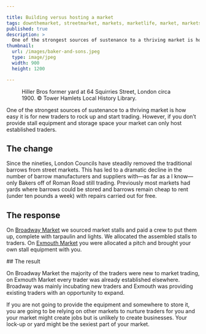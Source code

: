 ```yaml
---

title: Building versus hosting a market
tags: downthemarket, streetmarket, markets, marketlife, market, marketsmatter, placemaking, placeshaping, marketmanagement
published: true
description: >
  One of the strongest sources of sustenance to a thriving market is how easy it is for new traders to rock up and start trading. However, if you don’t provide stall equipment and storage space your market can only host established traders.
thumbnail:
  url: /images/baker-and-sons.jpeg
  type: image/jpeg
  width: 900
  height: 1200

---
```


<figure>
<object type="image/jpeg" width="800" height="590" data="/images/hiller-bros.jpeg"></object>
<figcaption>Hiller Bros former yard at 64 Squirries Street, London circa 1900. © Tower Hamlets Local History Library.</figcaption>
</figure>

One of the strongest sources of sustenance to a thriving market is how easy it is for new traders to rock up and start trading. However, if you don’t provide stall equipment and storage space your market can only host established traders.

## The change

Since the nineties, London Councils have steadily removed the traditional barrows from street markets. This has led to a dramatic decline in the number of barrow manufacturers and suppliers with—as far as a I know—only Bakers off of Roman Road still trading. Previously most markets had yards where barrows could be stored and barrows remain cheap to rent (under ten pounds a week) with repairs carried out for free.

## The response

On [Broadway Market](https://broadwaymarket.co.uk) we sourced market stalls and paid a crew to put them up, complete with tarpaulin and lights. We allocated the assembled stalls to traders. On [Exmouth Market](http://exmouth.london) you were allocated a pitch and brought your own stall equipment with you.

## The result

On Broadway Market the majority of the traders were new to market trading, on Exmouth Market every trader was already established elsewhere. Broadway was mainly incubating new traders and Exmouth was providing existing traders with an opportunity to expand.

If you are not going to provide the equipment and somewhere to store it, you are going to be relying on other markets to nurture traders for you and your market might create jobs but is unlikely to create businesses. Your lock-up or yard might be the sexiest part of your market.

<object type="image/jpeg" width="1200" height="900" data="/images/baker-and-sons.jpeg"></object>